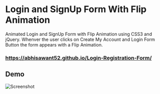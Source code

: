 
# Login and SignUp Form With Flip Animation

Animated Login and SignUp Form with Flip Animation using CSS3 and jQuery. Whenver the user clicks on Create My Account and Login Form Button the form appears with a Flip Animation.
### https://abhisawant52.github.io/Login-Registration-Form/

## Demo

![Screenshot](/pic/demo.gif)

